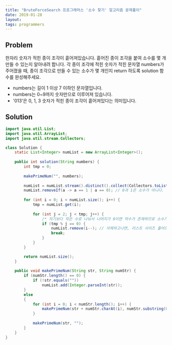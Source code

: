 ```yaml
---
title: "BruteForceSearch 프로그래머스 '소수 찾기' 알고리즘 문제풀이"
date: 2019-01-28
layout:
tags: programmers
---
```


## Problem
한자리 숫자가 적힌 종이 조각이 흩어져있습니다. 흩어진 종이 조각을 붙여 소수를 몇 개 만들 수 있는지 알아내려 합니다.
각 종이 조각에 적힌 숫자가 적힌 문자열 numbers가 주어졌을 때, 종이 조각으로 만들 수 있는 소수가 몇 개인지 return 하도록 solution 함수를 완성해주세요.

- numbers는 길이 1 이상 7 이하인 문자열입니다.
- numbers는 0~9까지 숫자만으로 이루어져 있습니다.
- '013'은 0, 1, 3 숫자가 적힌 종이 조각이 흩어져있다는 의미입니다.


## Solution


```java
import java.util.List;
import java.util.ArrayList;
import java.util.stream.Collectors;

class Solution {
    static List<Integer> numList = new ArrayList<Integer>();
    
    public int solution(String numbers) {
        int tmp = 0;
        
        makePrimeNum("", numbers);
        
        numList = numList.stream().distinct().collect(Collectors.toList()); // 중복값 제거
        numList.removeIf(a -> a == 1 | a == 0); // 0과 1은 소수가 아니다.
        
        for (int i = 0; i < numList.size(); i++) {
            tmp = numList.get(i);
            
            for (int j = 2; j < tmp; j++) {
                /* 자기보다 작은 수로 나눠서 나머지가 0이면 약수가 존재하므로 소수가 아님 */
                if (tmp % j == 0) {
                    numList.remove(i--); // 삭제하고나면, 리스트 사이즈 줄어드므로 인덱스 조정 필요
                    break;
                }
            }
        }

        return numList.size();
    }
    
    public void makePrimeNum(String str, String numStr) {
        if (numStr.length() == 0) {
            if (!str.equals(""))
                numList.add(Integer.parseInt(str));
        }
        else
        {
            for (int i = 0; i < numStr.length(); i++) {
                makePrimeNum(str + numStr.charAt(i), numStr.substring(0, i) + numStr.substring(i + 1, numStr.length()));
            }
            
            makePrimeNum(str, "");
        }
    }
}
```

